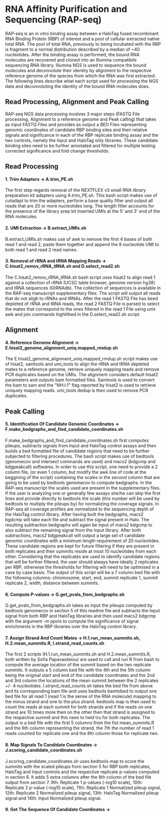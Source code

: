 # RNA Affinity Purification and Sequencing (RAP-seq)
RAP-seq is an in vitro binding assay between a HaloTag fused recombinant RNA Binding Protein (RBP) of interest and a pool of cellular extracted native total RNA. The pool of total RNA, previously to being incubated with the RBP is fragment to a normal distribution described by a median of ~40 nucleotides. After the binding assay is performed, the bound RNA molecules are recovered and cloned into an Illumina compatibile sequencing RNA library. Illumina NGS is used to sequence the bound molecules and deconvolute their identity by alignment to the respective reference genome of the species from which the RNA was first extracted. The following lines describe what each script used for processing the NGS data and deconvoluting the identity of the bound RNA molecules does.

## Read Processing, Alignment and Peak Calling
RAP-seq NGS data processing involves 3 major steps (FASTQ File processing, Alignment to a reference genome and Peak calling) that takes as input FASTQ Files and provides as output a BED Files representing genomic coordinates of candidate RBP binding sites and their relative signals and significance in each of the RBP replicate binding assay and the two controls, namely the Input and HaloTag only libraries. These candidate binding sites need to be further annotated and filtered for multiple testing corrected significance and fold change thresholds.

## Read Processing
#### 1. Trim Adapters -> A.trim_PE.sh
The first step regards removal of the NEXTFLEX v3 small RNA library preparation kit adapters using A.trim_PE.sh. This bash script makes use of cutadapt to trim the adapters, perform a base quality filter and output all reads that are 20 or more nucleotides long. The length filter accounts for the presence of the library prep kit inserted UMIs at the 5' and 3' end of the RNA molecules.

#### 2. UMI Extraction -> B.extract_UMIs.sh
B.extract_UMIs.sh makes use of awk to remove the first 4 bases of both read 1 and read 2, paste them together and append the 8 nucleotide UMI to both read 1 and read 2 read names.

#### 3. Removal of rRNA and tRNA Mapping Reads -> C.hisat2_remov_rRNA_tRNA.sh and D.select_read2.sh
The C.hisat2_remov_rRNA_tRNA.sh bash script uses hisat2 to align read 1 against a collection of rRNA (UCSC table browser, genome version hg38) and tRNA sequences (GtRNAdb). The collection of sequences is available in the RAP-seq manuscript supplementary files. The script will output all reads that do not aligh to rRNAs and tRNAs.
After the read 1 FASTQ File has beed depleted of rRNA and tRNA reads, the read 2 FASTQ File is parsed to select the mates that correspond to the ones filtered in the read 1 File using unix awk and join commands highlithed in the D.select_read2.sh script.

## Alignment
#### 4. Reference Genome Alignment -> E.hisat2_genome_alignment_uniq.mapped_rmdup.sh
The E.hisat2_genome_alignment_uniq.mapped_rmdup.sh script makes use of hisat2, samtools and umi_tools to align the rRNA and tRNA depleted mates to a reference genome, retrieve uniquely mapping reads and remove PCR duplicates based on the UMIs. The alignment considers default hisat2 parameters and outputs bam formatted files. Samtools is used to convert the bam to sam and the "NH:i:1" flag reported by hisat2 is used to retrieve uniquely mapping reads. umi_tools dedup is then used to remove PCR duplicates.

## Peak Calling
#### 5. Identification Of Candidate Genomic Coordinates -> F.make_bedgraphs_and_find_candidate_coordinates.sh
F.make_bedgraphs_and_find_candidate_coordinates.sh first computes pileups, subtracts signals from Input and HaloTag control assays and then builds a bed formatted file of candidate regions that need to be further subjected to filtering procedures. The bash script makes use of bedtools (genomecov and intersect commands are used) and macs2 (bdgcmp and bdgpeakcall) softwares.
In order to use this script, one need to provide a 2 column file, (or even 1 column, but modify the awk line of code at the beggining of the script) containing the scales in the second column that are going to be used by bedtools genomecov to compute bedgraphs. In the RAP-seq manuscript the scales used are present in the supplementary files. If the user is analyzing one or generally few assays she/he can skip the first lines and provide directly to bedtools the scale (this number will be used by bedtools to multiply the pileups by) for normalizing the coverage signals. In RAP-seq all coverage profiles are normalized to the sequencing depth of the HaloTag control library. 
After having built the bedgraphs, macs2 bgdcmp will take each file and subtract the signal present in Halo. The resulting subtraction bedgraphs will again be input of macs2 bdgcmp to also subtract the remaining signal from the Input library. After both subtractions, macs2 bdgpeakcall will output a large set of candidate genomic coordinates with a minimum length requirement of 20 nucleotides. 
These candidate regions are kept for future filtering if they are present in both replicates and their summits reside at most 10 nucleotides from each other. 
Considering that the replicates are used to identify candidate regions that will be further filtered, the user should always have ideally 2 replicates per RBP, otherwise the thresholds for filtering will need to be optimised in a case by case basis. The output of this script will be a 7 column bed file with the following columns: chromosome, start, end, summit replicate 1, summit replicate 2, width, distance between summits.

#### 6. Compute P-values -> G.get_pvals_from_bedgraphs.sh
G.get_pvals_from_bedgraphs.sh takes as input the pileups computed by bedtools genomecov in section 5 of this readme file and subtracts the Input signal from both RBP and HaloTag libraries and then used macs2 bdgcmp with the argument -m ppois to compute the significance of signal enrichments in the RBP libraries over the HaloTag control library.

#### 7. Assign Strand And Count Mates -> H.1.run_mean_summits.sh, H.2.mean_summits.R, I.strand_read_counts.sh
The first 2 scripts (H.1.run_mean_summits.sh and H.2.mean_summits.R, both written by Sofia Papavasileiou) are used to call and run R from bash to compute the average location of the summit based on the two replicate summits. It outputs a 5 column bed file with the 4th and the 5th column being the original start and end of the candidate coordinates and the 2nd and 3rd column the locations of the mean summit between the 2 replicates +/- 4 nucleotides. 
I.strand_read_counts.sh takes the bed file from above and its corresponding bam file and uses bedtools bamtobed to output one bed file for all read 1 (read 1 is the sense of the RNA molecule) mapping to the minus strand and one to the plus strand. bedtools map is then used to count the reads at each summit for both strands and if the reads on one strand are 10 times more then on the other then that strand is assigned to the respective summit and this nees to held tru for both replicates. The output is a bed file with the first 5 columns from the fist mean_summits.R and the 6th column representing the strand, the 7th the number of read 1 reads counted for replicate one and the 8th column those for replicate two. 

#### 8. Map Signals To Candidate Coordinates -> J.scoring_candidate_coordinates.sh
J.scoring_candidate_coordinates.sh uses bedtools map to score the summits with the scaled pileups from section 5 for RBP both replicates, HaloTag and Input controls and the respective replicate p-values computed in section 6. It adds 5 extra columns after the 8th column of the bed file output from section 7. 9th: Replicate 1 p-values (-log10 scale), 10th: Replicate 2 p-value (-log10 scale), 11th: Replicate 1 Normalized pileup signal, 12th: Replicate 2 Normalized pileup signal, 13th: HaloTag Normalized pileup signal and 14th: Input Normalized pileup signal.

#### 9. Get The Sequence Of Candidate Coordinates -> 
